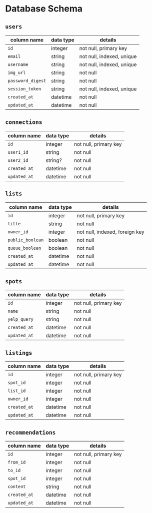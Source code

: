 # Database Schema

## `users`

| column name         | data type  | details                        |
| ------------------- | ---------- | ------------------------------ |
| `id`                | integer    | not null, primary key          |
| `email`             | string     | not null, indexed, unique      |
| `username`          | string     | not null, indexed, unique      |
| `img_url`           | string     | not null                       |
| `password_digest`   | string     | not null                       |
| `session_token`     | string     | not null, indexed, unique      |
| `created_at`        | datetime   | not null                       |  
| `updated_at`        | datetime   | not null                       |

## `connections`

| column name         | data type  | details                        |
| ------------------- | ---------- | ------------------------------ |
| `id`                | integer    | not null, primary key          |
| `user1_id`          | string     | not null                       |
| `user2_id`          | string?    | not null                       |
| `created_at`        | datetime   | not null                       |
| `updated_at`        | datetime   | not null                       |

## `lists`

| column name         | data type  | details                        |
| ------------------- | ---------- | ------------------------------ |
| `id`                | integer    | not null, primary key          |
| `title`             | string     | not null                       |
| `owner_id`          | integer    | not null, indexed, foreign key |
| `public_boolean`    | boolean    | not null                       |
| `queue_boolean`     | boolean    | not null                       |
| `created_at`        | datetime   | not null                       |
| `updated_at`        | datetime   | not null                       |

## `spots`

| column name         | data type  | details                        |
| ------------------- | ---------- | ------------------------------ |
| `id`                | integer    | not null, primary key          |
| `name`              | string     | not null                       |
| `yelp_query`        | string     | not null                       |
| `created_at`        | datetime   | not null                       |
| `updated_at`        | datetime   | not null                       |

## `listings`

| column name         | data type  | details                        |
| ------------------- | ---------- | ------------------------------ |
| `id`                | integer    | not null, primary key          |
| `spot_id`           | integer    | not null                       |
| `list_id`           | integer    | not null                       |
| `owner_id`          | integer    | not null                       |
| `created_at`        | datetime   | not null                       |
| `updated_at`        | datetime   | not null                       |

## `recommendations`

| column name         | data type  | details                        |
| ------------------- | ---------- | ------------------------------ |
| `id`                | integer    | not null, primary key          |
| `from_id`           | integer    | not null                       |
| `to_id`             | integer    | not null                       |
| `spot_id`           | integer    | not null                       |
| `content`           | string     | not null                       |
| `created_at`        | datetime   | not null                       |
| `updated_at`        | datetime   | not null                       |
